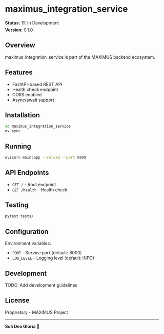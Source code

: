 # maximus_integration_service

**Status:** 🏗️ In Development  
**Version:** 0.1.0

## Overview

maximus_integration_service is part of the MAXIMUS backend ecosystem.

## Features

- FastAPI-based REST API
- Health check endpoint
- CORS enabled
- Async/await support

## Installation

```bash
cd maximus_integration_service
uv sync
```

## Running

```bash
uvicorn main:app --reload --port 8000
```

## API Endpoints

- `GET /` - Root endpoint
- `GET /health` - Health check

## Testing

```bash
pytest tests/
```

## Configuration

Environment variables:
- `PORT` - Service port (default: 8000)
- `LOG_LEVEL` - Logging level (default: INFO)

## Development

TODO: Add development guidelines

## License

Proprietary - MAXIMUS Project

---

**Soli Deo Gloria** 🙏
